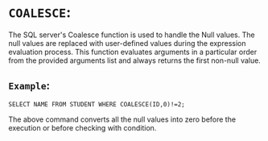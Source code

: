 # `COALESCE`:
The SQL server's Coalesce function is used to handle the Null values. The null values are replaced with user-defined values during the expression evaluation process. This function evaluates arguments in a particular order from the provided arguments list and always returns the first non-null value.
## `Example`:
```
SELECT NAME FROM STUDENT WHERE COALESCE(ID,0)!=2;
```
The above command converts all the null values into zero before the execution or before checking with condition.





